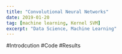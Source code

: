 ```yaml
---
title: "Convolutional Neural Networks"
date: 2019-01-20
tag: [machine learning, Kernel SVM]
excerpt: "Data Science, Machine Learning"
---
```

#Introdcution
#Code
#Results
